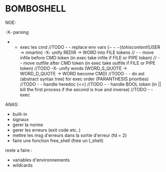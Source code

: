 # BOMBOSHELL

NOE:

-X- parsing
- - exec les cmd
//TODO	- - replace env vars ($---) to his content ($USER -> nmartin)
		-X- unify REDIR -> WORD into FILE tokens
//	- - move infile before CMD token (in exec take infile if FILE or PIPE token)
//	- - move outfile after CMD token (in exec take outfile if FILE or PIPE token)
//TODO	-X- unify words (WORD_S_QUOTE -> WORD_D_QUOTE -> WORD become CMD)
//TODO	- - do ast (abstract syntax tree) for exec order (PARANTHESIS priorities)
//TODO	- - handle heredoc (<<)
//TODO	- - handle BOOL token (in || kill the first process if the second is true and inverse)
//TODO	- - exec

ANAS:

- built-in
- signaux
- gerer la norme
- gerer les erreurs (exit code etc..)
- mettre les msg d'erreurs dans la sortie d'erreur (fd = 2)
- faire une fonction free_shell (free un t_shell)

reste a faire :

- variables d'environnements
- wildcards
